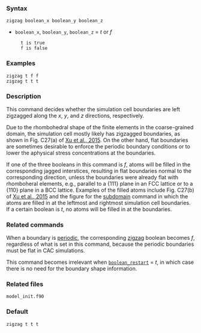 
### Syntax

	zigzag boolean_x boolean_y boolean_z

* `boolean_x`, `boolean_y`, `boolean_z` = _t_ or _f_

		t is true
		f is false

### Examples

	zigzag t f f
	zigzag t t t

### Description

This command decides whether the simulation cell boundaries are left zigzagged along the _x_, _y_, and _z_ directions, respectively.

Due to the rhombohedral shape of the finite elements in the coarse-grained domain, the simulation cell mostly likely has zigzagged boundaries, as shown in Fig. C27(a) of [Xu et al., 2015](http://dx.doi.org/10.1016/j.ijplas.2015.05.007). On the other hand, flat boundaries are sometimes desirable to enforce the periodic boundary conditions or to lower the aphysical stress concentrations at the boundaries.

If one of the three booleans in this command is _f_, atoms will be filled in the corresponding jagged interstices, resulting in flat boundaries normal to the corresponding direction, unless the boundaries were already flat with rhomboheral elements, e.g., parallel to a {111} plane in an FCC lattice or to a {110} plane in a BCC lattice. Examples of the filled atoms include Fig. C27(b) of [Xu et al., 2015](http://dx.doi.org/10.1016/j.ijplas.2015.05.007) and the figure for the [subdomain](subdomain.md) command in which the atoms are filled in at the leftmost and rightmost simulation cell boundaries. If a certain boolean is _t_, no atoms will be filled in at the boundaries.

### Related commands

When a boundary is [periodic](boundary.md), the corresponding [zigzag](zigzag.md) boolean becomes _f_, regardless of what is set in this command, because the periodic boundaries must be flat in CAC simulations.

This command becomes irrelevant when [`boolean_restart`](restart.md) = _t_, in which case there is no need for the boundary shape information.

### Related files

`model_init.f90`

### Default

	zigzag t t t